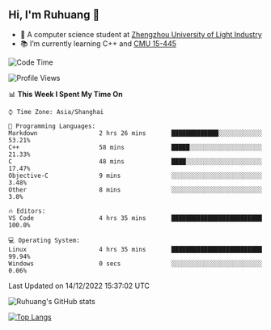 ## Hi, I'm Ruhuang 👋

- :school: A computer science student at [Zhengzhou University of Light Industry](http://www.zzuli.edu.cn/)
- :books: I’m currently learning C++ and [CMU 15-445](https://15445.courses.cs.cmu.edu/fall2022/)

<!--START_SECTION:waka-->
![Code Time](http://img.shields.io/badge/Code%20Time-22%20hrs%2046%20mins-blue)

![Profile Views](http://img.shields.io/badge/Profile%20Views-4-blue)

📊 **This Week I Spent My Time On** 

```text
⌚︎ Time Zone: Asia/Shanghai

💬 Programming Languages: 
Markdown                 2 hrs 26 mins       █████████████░░░░░░░░░░░░   53.21% 
C++                      58 mins             █████░░░░░░░░░░░░░░░░░░░░   21.33% 
C                        48 mins             ████░░░░░░░░░░░░░░░░░░░░░   17.47% 
Objective-C              9 mins              ░░░░░░░░░░░░░░░░░░░░░░░░░   3.48% 
Other                    8 mins              ░░░░░░░░░░░░░░░░░░░░░░░░░   3.0%

🔥 Editors: 
VS Code                  4 hrs 35 mins       █████████████████████████   100.0%

💻 Operating System: 
Linux                    4 hrs 35 mins       █████████████████████████   99.94% 
Windows                  0 secs              ░░░░░░░░░░░░░░░░░░░░░░░░░   0.06%

```


 Last Updated on 14/12/2022 15:37:02 UTC
<!--END_SECTION:waka-->

![Ruhuang's GitHub stats](https://github-readme-stats.vercel.app/api?username=ruhuang2001&count_private=true&hide_title=true&show_icons=true&theme=vue)

[![Top Langs](https://github-readme-stats.vercel.app/api/top-langs/?username=ruhuang2001&layout=compact)](https://github.com/anuraghazra/github-readme-stats)
